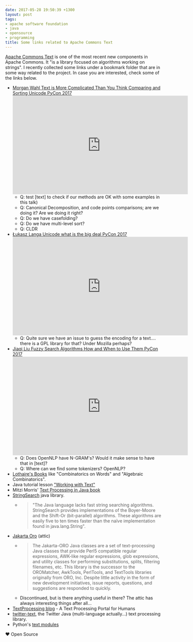 ```yaml
---
date: 2017-05-28 19:50:39 +1300
layout: post
tags:
- apache software foundation
- java
- opensource
- programming
title: Some links related to Apache Commons Text
---
```


[Apache Commons Text](http://commons.apache.org/proper/commons-text/) is one of the most recent new components in Apache Commons. It "is a library focused on algorithms working on strings". I recently collected some links
under a bookmark folder that are in some way related to the project. In case you are interested,
check some of the links below.

* [Morgan Wahl Text is More Complicated Than You Think Comparing and Sorting Unicode PyCon 2017](https://www.youtube.com/watch?v=bx3NOoroV-M) <iframe width="560" height="315" src="https://www.youtube.com/embed/bx3NOoroV-M?rel=0" frameborder="0" allowfullscreen></iframe>
    * Q: test [text] to check if our methods are OK with some examples in this talk)
    * Q: Canonical Decomposition, and code points comparisons; are we doing it? Are we doing it right?
    * Q: Do we have casefolding?
    * Q: Do we have multi-level sort?
    * Q: CLDR
* [Łukasz Langa Unicode what is the big deal PyCon 2017](https://www.youtube.com/watch?v=7m5JA3XaZ4k) <iframe width="560" height="315" src="https://www.youtube.com/embed/7m5JA3XaZ4k?rel=0" frameborder="0" allowfullscreen></iframe>
    * Q: Quite sure we have an issue to guess the encoding for a text.... there is a GPL library for that? Under Mozilla perhaps?
* [Jiaqi Liu Fuzzy Search Algorithms How and When to Use Them PyCon 2017](https://www.youtube.com/watch?v=kTS2b6pGElE) <iframe width="560" height="315" src="https://www.youtube.com/embed/kTS2b6pGElE?rel=0" frameborder="0" allowfullscreen></iframe>
    * Q: Does OpenNLP have N-GRAM's? Would it make sense to have that in [text]?
    * Q: Where can we find some tokenizers? OpenNLP?
* [Lothaire's Books](http://www-igm.univ-mlv.fr/~berstel/Lothaire/) like "Combinatorics on Words" and "Algebraic Combinatorics".
* Java tutorial lesson ["Working with Text"](https://docs.oracle.com/javase/tutorial/i18n/text/)
* Mitzi Morris' [Text Processing in Java book](https://www.amazon.com/Text-Processing-Java-Mitzi-Morris/dp/0988208725)
* [StringSearch](http://johannburkard.de/software/stringsearch/) java library.
    * <blockquote>"The Java language lacks fast string searching algorithms. StringSearch provides implementations of the Boyer-Moore and the Shift-Or (bit-parallel) algorithms. These algorithms are easily five to ten times faster than the na&iuml;ve implementation found in java.lang.String".</blockquote>
* [Jakarta Oro](https://jakarta.apache.org/oro/) (attic)
    * <blockquote>The Jakarta-ORO Java classes are a set of text-processing Java classes that provide Perl5 compatible regular expressions, AWK-like regular expressions, glob expressions, and utility classes for performing substitutions, splits, filtering filenames, etc. This library is the successor to the OROMatcher, AwkTools, PerlTools, and TextTools libraries originally from ORO, Inc. Despite little activity in the form of new development initiatives, issue reports, questions, and suggestions are responded to quickly.</blockquote>
    * Discontinued, but is there anything useful in there? The attic has always interesting things after all...
* [TextProcessing blog](http://textprocessing.org/) - A Text Processing Portal for Humans
* [twitter-text](https://github.com/twitter/twitter-text), the Twitter Java (multi-language actually...) text processing library.
* Python's [text modules](https://docs.python.org/3/library/text.html)

&hearts; Open Source
